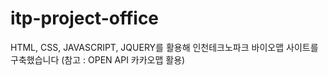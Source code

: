 # itp-project-office
HTML, CSS, JAVASCRIPT, JQUERY를 활용해 인천테크노파크 바이오맵 사이트를 구축했습니다 (참고 : OPEN API 카카오맵 활용)
